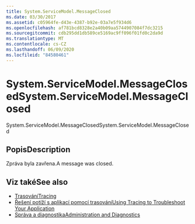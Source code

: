 ```yaml
---
title: System.ServiceModel.MessageClosed
ms.date: 03/30/2017
ms.assetid: c05964fe-d43e-4387-b92e-03a7e5f934d6
ms.openlocfilehash: af781bcd8328e2a40b09aa5744907084f7dc3215
ms.sourcegitcommit: cdb295dd1db589ce5169ac9ff096f01fd0c2da9d
ms.translationtype: MT
ms.contentlocale: cs-CZ
ms.lasthandoff: 06/09/2020
ms.locfileid: "84580461"
---
```

# <a name="systemservicemodelmessageclosed"></a><span data-ttu-id="ceb3a-102">System.ServiceModel.MessageClosed</span><span class="sxs-lookup"><span data-stu-id="ceb3a-102">System.ServiceModel.MessageClosed</span></span>
<span data-ttu-id="ceb3a-103">System.ServiceModel.MessageClosed</span><span class="sxs-lookup"><span data-stu-id="ceb3a-103">System.ServiceModel.MessageClosed</span></span>  
  
## <a name="description"></a><span data-ttu-id="ceb3a-104">Popis</span><span class="sxs-lookup"><span data-stu-id="ceb3a-104">Description</span></span>  
 <span data-ttu-id="ceb3a-105">Zpráva byla zavřena.</span><span class="sxs-lookup"><span data-stu-id="ceb3a-105">A message was closed.</span></span>  
  
## <a name="see-also"></a><span data-ttu-id="ceb3a-106">Viz také</span><span class="sxs-lookup"><span data-stu-id="ceb3a-106">See also</span></span>

- [<span data-ttu-id="ceb3a-107">Trasování</span><span class="sxs-lookup"><span data-stu-id="ceb3a-107">Tracing</span></span>](index.md)
- [<span data-ttu-id="ceb3a-108">Řešení potíží s aplikací pomocí trasování</span><span class="sxs-lookup"><span data-stu-id="ceb3a-108">Using Tracing to Troubleshoot Your Application</span></span>](using-tracing-to-troubleshoot-your-application.md)
- [<span data-ttu-id="ceb3a-109">Správa a diagnostika</span><span class="sxs-lookup"><span data-stu-id="ceb3a-109">Administration and Diagnostics</span></span>](../index.md)
